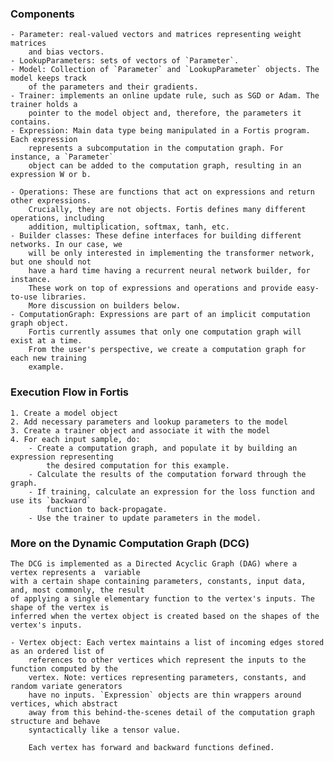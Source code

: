 

### Components 
    - Parameter: real-valued vectors and matrices representing weight matrices
        and bias vectors. 
    - LookupParameters: sets of vectors of `Parameter`. 
    - Model: Collection of `Parameter` and `LookupParameter` objects. The model keeps track 
        of the parameters and their gradients. 
    - Trainer: implements an online update rule, such as SGD or Adam. The trainer holds a 
        pointer to the model object and, therefore, the parameters it contains. 
    - Expression: Main data type being manipulated in a Fortis program. Each expression
        represents a subcomputation in the computation graph. For instance, a `Parameter` 
        object can be added to the computation graph, resulting in an expression W or b. 

    - Operations: These are functions that act on expressions and return other expressions. 
        Crucially, they are not objects. Fortis defines many different operations, including
        addition, multiplication, softmax, tanh, etc. 
    - Builder classes: These define interfaces for building different networks. In our case, we
        will be only interested in implementing the transformer network, but one should not 
        have a hard time having a recurrent neural network builder, for instance. 
        These work on top of expressions and operations and provide easy-to-use libraries. 
        More discussion on builders below. 
    - ComputationGraph: Expressions are part of an implicit computation graph object. 
        Fortis currently assumes that only one computation graph will exist at a time. 
        From the user's perspective, we create a computation graph for each new training 
        example. 

### Execution Flow in Fortis
    1. Create a model object 
    2. Add necessary parameters and lookup parameters to the model 
    3. Create a trainer object and associate it with the model 
    4. For each input sample, do:
        - Create a computation graph, and populate it by building an expression representing
            the desired computation for this example. 
        - Calculate the results of the computation forward through the graph. 
        - If training, calculate an expression for the loss function and use its `backward`
            function to back-propagate. 
        - Use the trainer to update parameters in the model. 

### More on the Dynamic Computation Graph (DCG)
    The DCG is implemented as a Directed Acyclic Graph (DAG) where a vertex represents a  variable
    with a certain shape containing parameters, constants, input data, and, most commonly, the result
    of applying a single elementary function to the vertex's inputs. The shape of the vertex is 
    inferred when the vertex object is created based on the shapes of the vertex's inputs. 

    - Vertex object: Each vertex maintains a list of incoming edges stored as an ordered list of 
        references to other vertices which represent the inputs to the function computed by the 
        vertex. Note: vertices representing parameters, constants, and random variate generators
        have no inputs. `Expression` objects are thin wrappers around vertices, which abstract 
        away from this behind-the-scenes detail of the computation graph structure and behave 
        syntactically like a tensor value. 

        Each vertex has forward and backward functions defined. 

